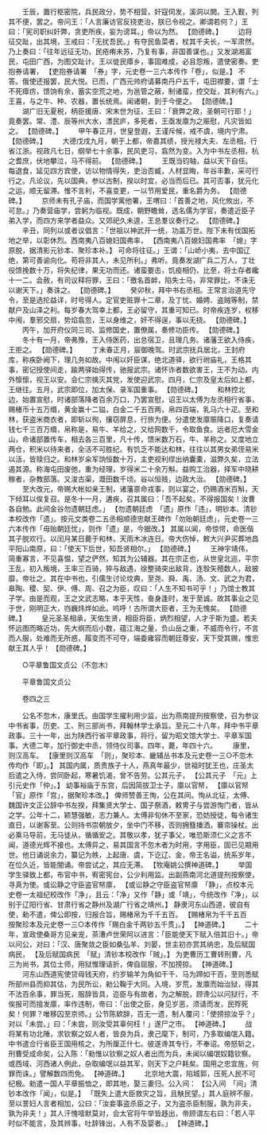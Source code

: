 <!-- { "loadSidebar": true } -->
　　壬辰，置行枢密院，兵民政分，势不相营，奸寇伺发，溪洞以閧。王入觐，列其不便，罢之。帝问王：「人言廉访官反挠吏治，朕已令视之。卿谓若何？」王曰：「宪司职纠奸弊，贪吏所疾，妄为谤耳。」帝以为然。 【勋德碑。】 
　　边将征交趾，出其境，王戒曰：「无扰吾民。」有夺民鱼菜者，杖其千夫长，一军肃然。乃上奏曰：「往年远征无功，民疮痏未苏，乃复有事，非国善谋也。」又发湖湘富民，屯田广西，为图交趾计。王以徙民瘴乡，事固难成，必且怨叛，遣使密奏。吏抱券请署， 【吏抱券请署　「券」字，元史卷一三六本传作「卷」，似是。】 不答。俄使还报罢，民大悦。已而，广西元帅府请募南丹户五千，屯田襟要，谓「士不死瘴疠，馈饷有余，蓄实空荒之地，为邕管之蔽，制诸蛮，控交趾，其利有六。」王喜，与之牛、种、农器，置长统焉。闻诸朝，到于今便之。 【勋德碑。】 
　　湖广旧无夏税，柄臣援唐、宋末世为征，王曰：「衰弊之政，圣朝可行耶！」竟奏罢。常、澧、辰等州大水，漂民庐，多死者，王亟发廪为之赈慰，凡灾皆如之。 【勋德碑。】 
　　甲午春正月，世皇登遐，王谨斥候，戒不虞，境内宁肃。 【勋德碑。】 
　　大德戊戌九月，朝于上都，帝嘉其绩，授光禄大夫、左丞相，行省江浙。视政凡七日，纲举七十余事，民风吏习，翕然为变。入为中书左丞相，杭之耆庶，伏地攀泣，马不得前。 【勋德碑。】 
　　王既当钧轴，益以天下自任。每退食，延见四方宾使，访以物情得失，吏治否臧，人材显晦，年谷丰歉，采可行行之。凡论议，先以国典，参以古制，揆以时宜，必当而后已。其可否事，犹元化之运，顺无留滞。惟不言利，不喜变更，一以节用爱民，重名爵为务。 【勋德碑。】 
　　京师未有孔子庙，而国学寓他署，王喟曰：「首善之地，风化攸出，不可怠。」乃奏营庙学，尝躬为临视。既成，朝野瞻耸，选名儒为学官，奏遣近臣子弟入学，而四方来学者益众。又郊祀久未遑，王总羣议奏行之。 【勋德碑。】 
　　辛丑，同列以或者议倡言：「世祖以神武开一统，功盖万世。陛下未有伐国拓地之举，以彰休烈。西南夷八百媳妇国弗率， 【西南夷八百媳妇国弗率　「媳」字原脱，据清影元钞本、聚珍本补。】 可命将往征。」王谓：「山峤小夷，去中国辽绝，第可善谕向化。苟将非其人，未见所利。」弗听。竟奏发湖广兵二万人，丁壮役馈挽数十万，将失纪律，果无功而还。诸蛮要击，饥疫相仍，比至，将士存者纔十一二。会赦，有司议释将罪，王曰：「徼名首衅，陷失士马，非常罪比，不诛无以谢天下。」奏诛之。 【勋德碑。】 
　　癸卯秋，拜中书右丞相。王常言治道先守令，至是选抡益详，时号得人。定官吏赃罪十二章，及丁忧、婚娉、盗贼等制，禁献户及山泽之利。每岁春大驾幸上都，王必留守，其重可知已。时帝疾连岁，权移中闱，羣邪交扇，势焰翕忽，王以身维之，奸不得逞，事以无挠。 【勋德碑。】 
　　丙午，加开府仪同三司、监修国史，置僚属，奏修功臣传。 【勋德碑。】 
　　冬十有一月，帝弗豫，王入侍医药，出总宿卫，且理几务。诸藩王欲入侍疾，王拒之。 【勋德碑。】 
　　丁未春正月，宸御晚驾。时武宗抚兵居北，王封府库，称疾卧阙下，理几务如故。中闱以奸臣谋，绝北道驿，欲行祔庙礼，王格其事，密记授使间走，踰两驿始得传，驰报武宗。诸怀诈者数欲害王，王不为动。内外懔懔，视王以安。会仁宗擒灭其党，发使迎武宗。四月，仁宗及皇太后如上都，王继往。五月，武宗即位，加太保、录军国重事。 【勋德碑。】 
　　和林控北边，始置宣慰，时诸部落降者百余万口，乃罢宣慰，诏王以太傅为左丞相行省事，赐楮币十五万缗，黄金赢十二镒，白金二千五百两，帛四百端，乳马六十疋。至和林，获盗米商衣者，即斩以徇，攘窃屏息，行旅为便。分遣使发廪赈降口，复奏请钱七千三百万缗，帛称是，易牛、羊给之，又给网数千，令取鱼食。远者厄大雪金山，命诸部置传车，相去各三百里，凡十传，馈米数万石，牛、羊称之。又度地立两仓，积米以待来者，全活不可胜纪。有饥乏不能达和林，往往以其男女弟侄易米以活，皆赎归之。和林岁籴军饷恒数十万，主吏视利缪出纳囊橐，滋弊久矣，立法遏其源。称海屯田废弛，重为经理，岁得米二十余万斛。益购工治器，择军中晓耕稼者，杂教部落。又浚古渠，溉田数千顷。谷以恒贱，边政大治。 【勋德碑。】 
　　至大改元，帝赐大帐如亲王制，诸藩禀命戎事，则以宴之，仍赐酒米百斛，天下倾耳以俟复召。是冬十一月，遘疾，召其属曰：「吾不起矣，不得报国矣！汝曹各自勉。此间金谷勿遗朝廷虑。」 【勿遗朝廷虑　「遗」原作「违」，明钞本、清钞本校改作「遗」。按元文类卷二五丞相顺德忠献王碑作「勿贻朝廷虑」，元史卷一三六本传作「毋贻朝廷忧」，则作「遗」是，今据改。】 其属以闻，帝惊愕，命医偕其子脱欢行。以闰月某日薨于和林，天雨木冰连日。帝大伤悼，敕大兴尹买葬地昌平阳山南原，曰：「使天下后世，知吾贤相尔。」 【勋德碑。】 
　　王神宇靖伟，简重寡言，不见喜愠，望之俨然，知其为公辅器。其在宗正也，从世皇北巡，平宗王乱，初入叛境，王率三百骑，猝与敌遇，徐整骑突出敌背，连彀矢殪数人，敌披靡，帝壮之。其在中书也，引儒生讨论坟典，至尧、舜、禹、汤、文、武之为君，皋陶、稷、契、伊、傅、周、召之为臣，叹曰：「人生不知书可乎！」乃馆士教其子学。由是而观，王之文武志略，本乎天性，奋身逢时，发于至诚。故其事业之见于世，刚明正大，岿巍炜烨如此。呜呼！古所谓大臣者，王为无愧矣。 【勋德碑。】 
　　皇元圣圣相承，天佑生贤，相臣将臣，炳烈相望，人才于斯为盛。若夫怀远图而略近功，先大纲而后小数，蕴江海之量，负山岳之重，不威而令行，不言而人服，处难而无所惑，履变而不可夺，端委雍容而朝廷尊安，天下受其赐，惟忠献王其人乎！ 【勋德碑。】 

　　○平章鲁国文贞公（不忽木） 

　　平章鲁国文贞公 

　　卷四之三 

　　公名不忽木，康里氏。由国学生擢利用少监，出为燕南提刑按察使，召为参议中书省事，历吏、工、刑三部尚书，拜翰林学士承旨。至元二十八年，拜中书平章政事。三十一年，出为陕西行省平章政事，将行，留为昭文馆大学士、平章军国事。大德二年，加行御史中丞，领侍仪司事。四年，薨，年四十六。 
　　康里，则汉高车。 【康里则汉高车　「则」，聚珍本、畿辅丛书本及元史卷一三○不忽木传均作「即」。】 其国内属，质贵族子十人，燕真年最少，世祖时犹王也，庄圣太后遣之入侍，尝同卧起，寒暑饥渴，曾不告劳。公其元子， 【公其元子　「元」上引元史作「仲」。】 幼事裕庙于东宫，后因简拔卫士子，廪以官帑， 【廪以官帑　「官」原作「宫」，据聚珍本改。】 俾师赞善王恂，公在其间。恂从北征，太傅、魏国许文正公辞中书左揆，拜集贤大学士、国子祭酒，敕冑子与尝游恂门者，皆从之学。公年十二，颖慧强敏，志力兼人。太傅非旬休不至家，恐妨授徒，每令诸生直日，以谢客至。公则持书崇朝放夕，坐中门不移，否则拥篲播洒，褰帘操杖。出必乘马导前，无马徒从，循循安之。其敬以孝，犹子事父，唯恐斯须仁义之言不闻，道德光辉不接也。太傅异之，易其国言不忽木者为时用，字用臣，固已见期用世。他日诵说余力，纂记为帙，上起唐、虞，下讫辽、金，帝王名谥，统系岁年，在位久近，皆能闇诵。帝尝试之，其应无滞。 【牧庵姚公撰神道碑。】 
　　举国学生驿致上都，布官中书，宥密宪台，公少利用监。出副燕南河北道提刑按察使，寻真为使。或讼静之守臣盗官帑廪， 【或讼静之守臣盗官帑廪　「静」，点校本元史卷一太祖纪校改作「净」，且云：「净」又作「静」或「靖」，今统改作「净」，以别于辽阳行省、甘肃行省之静州及湖广行省之靖州。】 静隶河东山西道，彼自有使，勑不遣，俾公即按，归报合旨，赐楮帛为千千五百。 【赐楮帛为千千五百　按聚珍本及元史卷一三○本传作「赐白金千两钞五千贯」。】 【神道碑。】 
　　二十年，宣政使桑哥方见亲宠，茶漕卢世荣阿以进言：「臣能使天下赋入倍其旧十。」帝以问公，对曰：「汉、唐聚敛之臣如桑弘羊、刘晏，世主初亦赏其纳忠，及后赋国病民， 【及后赋国病民　「赋」清钞本校改作「贼」。】 为吏曹历工曹转刑曹，凡三为尚书，其位士师，用狱惟理诘折，俾自屈服，不加搒掠。 【神道碑。】 
　　河东山西道宪使贷母钱天府，约岁输羊为角如干千、马为蹄如干百，至则悉赋所部州县而抑其估，为民所讼，勑公鞠于大同。入境，岁荒，发廪而始治狱，得其不法百余事，罪当死，服辞皆具，迩臣与有故者，为之解脱，顾谗公以问狱行，不俟报可而擅发廪，率作违制，帝曰：「出使之臣，身见岁恶，须请而发，民殍死矣！何罪？唯移囚至京师。」公节陈欵辞，百无一遗，制人覆问：「使搒掠汝乎？」对以「未尝。」曰：「未尝，则汝受其辜何枉！」遂尸之市。 【神道碑。】 
　　战将某有功北陲，求钦察之奴人者，皆良为兵，隶己麾下，制可，乃多取编氓入籍。中书遣佥行省臣王国用核之，为所厘正什七。彼遂谗其专行，不奉诏。帝怒斩之，刑曹受成命矣，公入陈：「勑惟以钦察之奴人者出而为兵，未闻以编氓奴籍钦察。或西域、河西诸人例此，杂取编氓以益其军，则天下之户耗矣。国用之忠宜旌，何罪而诛。」譬解数四而免。 【神道碑。】 
　　北京地大震，陷城郭，压死人民不可纪极。勑遣一国人平章振恤之，即其地，娶三妻归。公入间： 【公入间　「间」清钞本改作「闻」，似是。】 「既失上遣大臣救灾之旨，且觖民望。」其人庭辨不服，至以詈妇人言者相加，公曰：「汝妾事盗杀臣之子，又为盗杀臣制服，孰为非夫，孰为非夫！」其人汗愧噎默莫对，会太官将午举皆趍出，帝顾谓左右曰：「若人平时似不能言，及其辨事，吐辞锋出，人有不及婴者。」 【神道碑。】 
